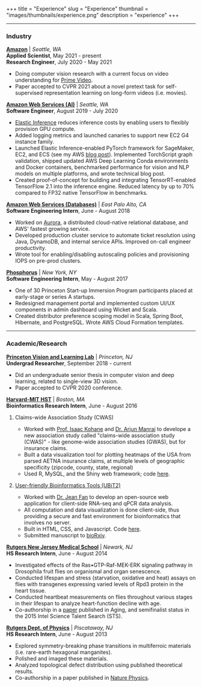 +++
title = "Experience"
slug = "Experience"
thumbnail = "images/thumbnails/experience.png"
description = "experience"
+++

---------------------------
### Industry
[**Amazon**](https://amazon.com) | *Seattle, WA*  
**Applied Scientist**, May 2021 - present  
**Research Engineer**, July 2020 - May 2021

- Doing computer vision research with a current focus on video understanding for [Prime Video](https://www.amazon.com/gp/video/offers).
- Paper accepted to CVPR 2021 about a novel pretext task for self-supervised representation learning on long-form videos (i.e. movies).

[**Amazon Web Services (AI)**](https://aws.amazon.com) | *Seattle, WA*  
**Software Engineer**, August 2019 - July 2020

- [Elastic Inference](https://aws.amazon.com/machine-learning/elastic-inference/) reduces inference costs by enabling users to flexibly provision GPU compute.
- Added logging metrics and launched canaries to support new EC2 G4 instance family.
- Launched Elastic Inference-enabled PyTorch framework for SageMaker, EC2, and ECS (see my AWS [blog post](https://aws.amazon.com/blogs/machine-learning/reduce-ml-inference-costs-on-amazon-sagemaker-for-pytorch-models-using-amazon-elastic-inference/)). Implemented TorchScript graph validation, shipped updated AWS Deep Learning Conda environments and Docker containers, benchmarked performance for vision and NLP models on multiple platforms, and wrote technical blog post.
- Created proof-of-concept for building and integrating TensorRT-enabled TensorFlow 2.1 into the inference engine. Reduced latency by up to 70% compared to FP32 native TensorFlow in benchmarks.

[**Amazon Web Services (Databases)**](https://aws.amazon.com) | *East Palo Alto, CA*  
**Software Engineering Intern**, June - August 2018

- Worked on [Aurora](https://aws.amazon.com/rds/aurora/), a distributed cloud-native relational database, and AWS' fastest growing service.
- Developed production cluster service to automate ticket resolution using Java, DynamoDB, and internal service APIs. Improved on-call engineer productivity.
- Wrote tool for enabling/disabling autoscaling policies and provisioning IOPS on pre-prod clusters.

[**Phosphorus**](https://phosphorus.com) | *New York, NY*  
**Software Engineering Intern**, May - August 2017

- One of 30 Princeton Start-up Immersion Program participants placed at early-stage or series A startups.
- Redesigned management portal and implemented custom UI/UX components in admin dashboard using Wicket and Scala.
- Created distributor preference scoping model in Scala, Spring Boot, Hibernate, and PostgreSQL. Wrote AWS Cloud Formation
templates.

---------------------------
### Academic/Research
[**Princeton Vision and Learning Lab**](http://pvl.cs.princeton.edu/) | *Princeton, NJ*  
**Undergrad Researcher**, September 2018 - current

- Did an undergraduate senior thesis in computer vision and deep learning, related to single-view 3D vision.
- Paper accepted to CVPR 2020 conference.

[**Harvard-MIT HST**](http://dbmi.hms.harvard.edu/) | *Boston, MA*  
**Bioinformatics Research Intern**, June - August 2016

1. Claims-wide Association Study (CWAS)
    - Worked with [Prof. Isaac Kohane](https://dbmi.hms.harvard.edu/person/faculty/zak-kohane) and [Dr. Arjun Manrai](https://scholar.google.com/citations?user=uzzY6UAAAAAJ&hl=en) to develope a new association study called "claims-wide association study (CWAS)" - like genome-wide association studies (GWAS), but for insurance claims.
    - Built a data visualization tool for plotting heatmaps of the USA from parsed AETNA insurance claims, at multiple levels of geographic specificity (zipcode, county, state, regional)
    - Used R, MySQL, and the Shiny web framework; code [here](https://github.com/dfan/CWAS_Census).

2. [User-friendly Bioinformatics Tools (UBiT2)](http://ubit2.com/)
    - Worked with [Dr. Jean Fan](https://jef.works/) to develop an open-source web application for client-side RNA-seq and qPCR data analysis.
    - All computation and data visualization is done client-side, thus providing a secure and fast environment for bioinformatics that involves no server.
    - Built in HTML, CSS, and Javascript. Code [here](http://ubit2.com/).
    - Submitted manuscript to [bioRxiv](https://www.biorxiv.org/content/early/2017/03/22/118992).

[**Rutgers New Jersey Medical School**](http://njms.rutgers.edu/) | *Newark, NJ*  
**HS Research Intern**, June - August 2014

- Investigated effects of the Ras•GTP-Raf-MEK-ERK signaling pathway in Drosophila fruit flies on organismal and organ senescence.
- Conducted lifespan and stress (starvation, oxidative and heat) assays on flies with transgenes expressing varied levels of Rpd3 protein in the heart tissue.
- Conducted heartbeat measurements on flies throughout various stages in their lifespan to analyze heart-function decline with age.
- Co-authorship in a [paper](https://www.ncbi.nlm.nih.gov/pmc/articles/PMC4600623/) published in Aging, and semifinalist status in the 2015 Intel Science Talent Search (STS).

[**Rutgers Dept. of Physics**](https://physics.rutgers.edu/) | *Piscataway, NJ*  
**HS Research Intern**, June - August 2013

- Explored symmetry-breaking phase transitions in multiferroic materials (i.e. rare-earth hexagonal manganites).
- Polished and imaged these materials.
- Analyzed topological defect distribution using published theoretical results.
- Co-authorship in a paper published in [Nature Physics](https://www.nature.com/articles/nphys3142).